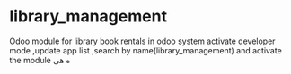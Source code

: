 # library_management
Odoo module for library book rentals 
in odoo system activate developer mode ,update app list  ,search by name(library_management)
and activate the module
ه
هى 
